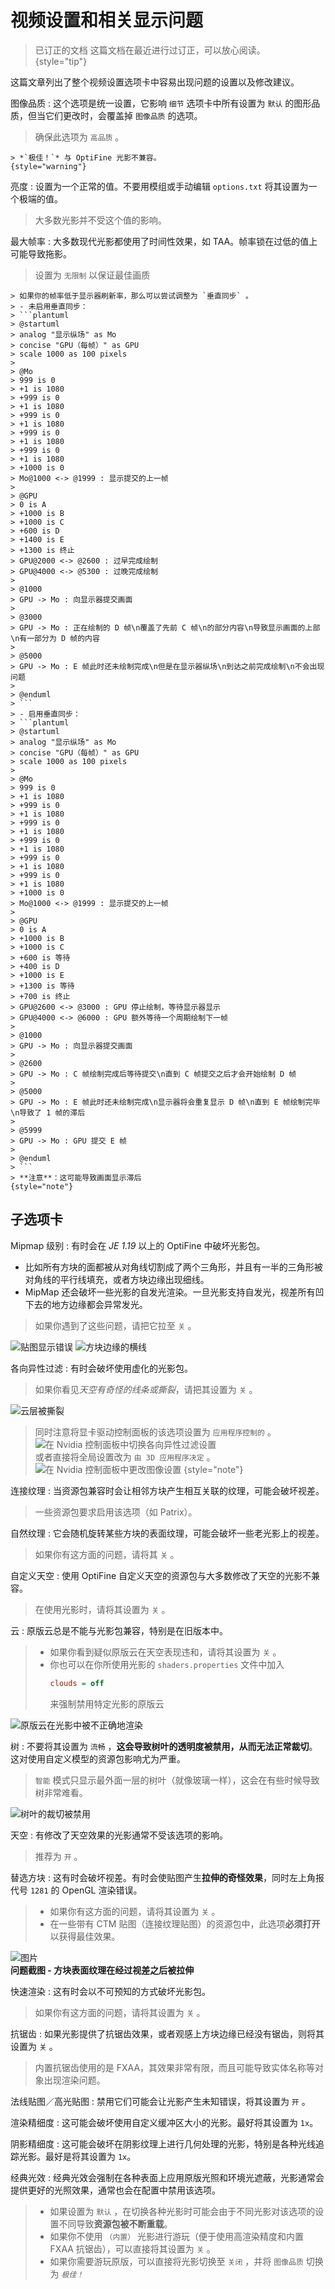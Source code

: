 # 视频设置和相关显示问题

> 已订正的文档
> 这篇文档在最近进行过订正，可以放心阅读。  
{style="tip"}

这篇文章列出了整个视频设置选项卡中容易出现问题的设置以及修改建议。

图像品质
: 这个选项是统一设置，它影响 `细节` 选项卡中所有设置为 `默认` 的图形品质，但当它们更改时，会覆盖掉 `图像品质` 的选项。
> 确保此选项为 `高品质` 。

    > *`极佳！`* 与 OptiFine 光影不兼容。
    {style="warning"}

亮度
: 设置为一个正常的值。不要用模组或手动编辑 `options.txt` 将其设置为一个极端的值。
> 大多数光影并不受这个值的影响。

最大帧率
: 大多数现代光影都使用了时间性效果，如 TAA。帧率锁在过低的值上可能导致拖影。
> 设置为 `无限制` 以保证最佳画质

    > 如果你的帧率低于显示器刷新率，那么可以尝试调整为 `垂直同步` 。
    > - 未启用垂直同步：
    > ```plantuml
    > @startuml
    > analog "显示纵场" as Mo
    > concise "GPU（每帧）" as GPU
    > scale 1000 as 100 pixels
    > 
    > @Mo
    > 999 is 0
    > +1 is 1080
    > +999 is 0
    > +1 is 1080
    > +999 is 0
    > +1 is 1080
    > +999 is 0
    > +1 is 1080
    > +999 is 0
    > +1 is 1080
    > +1000 is 0
    > Mo@1000 <-> @1999 : 显示提交的上一帧
    > 
    > @GPU
    > 0 is A
    > +1000 is B
    > +1000 is C
    > +600 is D
    > +1400 is E
    > +1300 is 终止
    > GPU@2000 <-> @2600 : 过早完成绘制
    > GPU@4000 <-> @5300 : 过晚完成绘制
    > 
    > @1000
    > GPU -> Mo : 向显示器提交画面
    > 
    > @3000
    > GPU -> Mo : 正在绘制的 D 帧\n覆盖了先前 C 帧\n的部分内容\n导致显示画面的上部\n有一部分为 D 帧的内容
    > 
    > @5000
    > GPU -> Mo : E 帧此时还未绘制完成\n但是在显示器纵场\n到达之前完成绘制\n不会出现问题
    > 
    > @enduml
    > ```
    > - 启用垂直同步：
    > ```plantuml
    > @startuml
    > analog "显示纵场" as Mo
    > concise "GPU（每帧）" as GPU
    > scale 1000 as 100 pixels
    > 
    > @Mo
    > 999 is 0
    > +1 is 1080
    > +999 is 0
    > +1 is 1080
    > +999 is 0
    > +1 is 1080
    > +999 is 0
    > +1 is 1080
    > +999 is 0
    > +1 is 1080
    > +999 is 0
    > +1 is 1080
    > +1000 is 0
    > Mo@1000 <-> @1999 : 显示提交的上一帧
    > 
    > @GPU
    > 0 is A
    > +1000 is B
    > +1000 is C
    > +600 is 等待
    > +400 is D
    > +1000 is E
    > +1300 is 等待
    > +700 is 终止
    > GPU@2600 <-> @3000 : GPU 停止绘制，等待显示器显示
    > GPU@4000 <-> @6000 : GPU 额外等待一个周期绘制下一帧
    > 
    > @1000
    > GPU -> Mo : 向显示器提交画面
    > 
    > @2600
    > GPU -> Mo : C 帧绘制完成后等待提交\n直到 C 帧提交之后才会开始绘制 D 帧
    > 
    > @5000
    > GPU -> Mo : E 帧此时还未绘制完成\n显示器将会重复显示 D 帧\n直到 E 帧绘制完毕\n导致了 1 帧的滞后
    > 
    > @5999
    > GPU -> Mo : GPU 提交 E 帧
    > 
    > @enduml
    > ```
    > **注意**：这可能导致画面显示滞后
    {style="note"}

## 子选项卡

<tabs group="videoSettings">
<tab title="品质" group-key="quality">

Mipmap 级别
: 有时会在 *JE 1.19* 以上的 OptiFine 中破坏光影包。
- 比如所有方块的面都被从对角线切割成了两个三角形，并且有一半的三角形被对角线的平行线填充，或者方块边缘出现细线。  
- MipMap 还会破坏一些光影的自发光渲染。一旦光影支持自发光，视差所有凹下去的地方边缘都会异常发光。
> 如果你遇到了这些问题，请把它拉至 `关` 。
>
![贴图显示错误](mipmap.png "问题截图1 - 贴图显示错误")
![方块边缘的横线](line.png "问题截图2 - 方块边缘的横线")

各向异性过滤
: 有时会破坏使用虚化的光影包。
> 如果你看见*天空有奇怪的线条或撕裂*，请把其设置为 `关` 。
>
![云层被撕裂](cloud.png "云层被撕裂")
> 同时注意将显卡驱动控制面板的该选项设置为 `应用程序控制的` 。  
> ![在 Nvidia 控制面板中切换各向异性过滤设置](nvidia_af_by_programs.png "在 Nvidia 控制面板中切换各向异性过滤设置")  
> 或者直接将全局设置改为 `由 3D 应用程序决定` 。  
> ![在 Nvidia 控制面板中更改图像设置](nvidia_all_by_programs.png "在 Nvidia 控制面板中更改图像设置")
{style="note"}

连接纹理
: 当资源包兼容时会让相邻方块产生相互关联的纹理，可能会破坏视差。
> 一些资源包要求启用该选项（如 Patrix）。

自然纹理
: 它会随机旋转某些方块的表面纹理，可能会破坏一些老光影上的视差。
> 如果你有这方面的问题，请将其 `关` 。

自定义天空
: 使用 OptiFine 自定义天空的资源包与大多数修改了天空的光影不兼容。
> 在使用光影时，请将其设置为 `关` 。

</tab>
<tab title="细节" group-key="detail">

云
: 原版云总是不能与光影包兼容，特别是在旧版本中。
> - 如果你看到疑似原版云在天空表现违和，请将其设置为 `关` 。
> - 你也可以在你所使用光影的 `shaders.properties` 文件中加入
>   ```Ini
>   clouds = off
>   ```
>   来强制禁用特定光影的原版云
>
![原版云在光影中被不正确地渲染](cloud-vanilla.png "原版云在光影中被不正确地渲染")


树
: 不要将其设置为 `流畅` ，**这会导致树叶的透明度被禁用，从而无法正常裁切**。这对使用自定义模型的资源包影响尤为严重。
> `智能` 模式只显示最外面一层的树叶（就像玻璃一样），这会在有些时候导致树非常难看。
> 
![树叶的裁切被禁用](leaves.png "树叶的裁切被禁用")

天空
: 有修改了天空效果的光影通常不受该选项的影响。
> 推荐为 `开` 。

替选方块
: 这有时会破坏视差。有时会使贴图产生**拉伸的奇怪效果**，同时左上角报代号 `1281` 的 OpenGL 渲染错误。
> - 如果你有这方面的问题，请将其设置为 `关` 。
> - 在一些带有 CTM 贴图（连接纹理贴图）的资源包中，此选项**必须打开**以获得最佳效果。
>
![图片](draw.png)  
**问题截图 - 方块表面纹理在经过视差之后被拉伸**

</tab>
<tab title="性能" group-key="performance">

快速渲染
: 这有时会以不可预知的方式破坏光影包。
> 如果你有这方面的问题，请将其设置为 `关` 。

</tab>
<tab title="光影" group-key="shader">

抗锯齿
: 如果光影提供了抗锯齿效果，或者观感上方块边缘已经没有锯齿，则将其设置为 `关` 。
> 内置抗锯齿使用的是 FXAA，其效果非常有限，而且可能导致实体名称等对象出现渲染问题。

法线贴图／高光贴图
: 禁用它们可能会让光影产生未知错误，将其设置为 `开` 。

渲染精细度
: 这可能会破坏使用自定义缓冲区大小的光影。最好将其设置为 `1x`。

阴影精细度
: 这可能会破坏在阴影纹理上进行几何处理的光影，特别是各种光线追踪光影。最好是将其设置为 `1x`。

经典光效
: 经典光效会强制在各种表面上应用原版光照和环境光遮蔽，光影通常会提供更好的光照效果，通常也会在配置中禁用该选项。  
> - 如果设置为 `默认` ，在切换各种光影时可能会由于不同光影对该选项的设置不同导致**资源包被不断重载**。
> - 如果你不使用 `（内置）` 光影进行游玩（便于使用高渲染精度和内置 FXAA 抗锯齿），可以直接将其设置为 `关` 。
> - 如果你需要游玩原版，可以直接将光影切换至 `关闭` ，并将 `图像品质` 切换为 *`极佳！`*

</tab>
</tabs>
<tabs group="videoSettings">
<tab title="品质" group-key="quality"></tab>
<tab title="细节" group-key="detail"></tab>
<tab title="性能" group-key="performance"></tab>
<tab title="光影" group-key="shader"></tab>
</tabs>